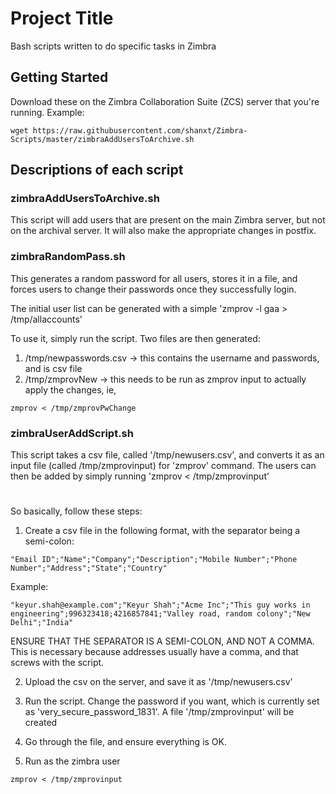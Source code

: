 # Project Title

Bash scripts written to do specific tasks in Zimbra

## Getting Started

Download these on the Zimbra Collaboration Suite (ZCS) server that you're running.
Example:
```
wget https://raw.githubusercontent.com/shanxt/Zimbra-Scripts/master/zimbraAddUsersToArchive.sh
```


## Descriptions of each script

### zimbraAddUsersToArchive.sh
This script will add users that are present on the main Zimbra server, but not
on the archival server. It will also make the appropriate changes in postfix.

### zimbraRandomPass.sh
This generates a random password for all users, stores it in a file,
and forces users to change their passwords once they successfully login.

The initial user list can be generated with a simple 'zmprov -l gaa > /tmp/allaccounts'

To use it, simply run the script. Two files are then generated:
1. /tmp/newpasswords.csv -> this contains the username and passwords, and is csv file
2. /tmp/zmprovNew -> this needs to be run as zmprov input to actually apply the changes, ie, 
```
zmprov < /tmp/zmprovPwChange
```

### zimbraUserAddScript.sh
This script takes a csv file, called '/tmp/newusers.csv', and converts it as an input
file (called /tmp/zmprovinput) for 'zmprov' command. The users can then be added
by simply running 'zmprov < /tmp/zmprovinput'
# 
So basically, follow these steps:
1. Create a csv file in the following format, with the separator being a semi-colon:
``` 
"Email ID";"Name";"Company";"Description";"Mobile Number";"Phone Number";"Address";"State";"Country"
```

Example:
```
"keyur.shah@example.com";"Keyur Shah";"Acme Inc";"This guy works in engineering";996323418;4216857841;"Valley road, random colony";"New Delhi";"India"
```
 
ENSURE THAT THE SEPARATOR IS A SEMI-COLON, AND NOT A COMMA. This is necessary 
because addresses usually have a comma, and that screws with the script.

2. Upload the csv on the server, and save it as '/tmp/newusers.csv'

3. Run the script. Change the password if you want, which is currently set as 'very_secure_password_1831'. 
    A file '/tmp/zmprovinput' will be created

4. Go through the file, and ensure everything is OK. 

5. Run as the zimbra user
```
zmprov < /tmp/zmprovinput
```
